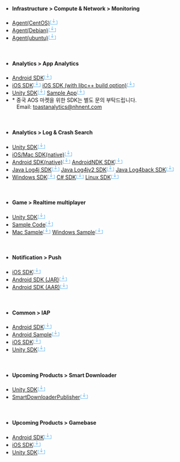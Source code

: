 <style>
.content-container ul {padding:0;margin:0;display:inline-block;width:39%;max-height:150px;vertical-align:top;margin-right:8%;margin-bottom: 40px;}
.content-container p {display:none;}
.content-container ul>li {line-height:20px;padding-left:17px; margin-left:0;background:none;}
.content-container a {padding-right: 10px;}
.content-container img {margin: -5px 0 0 4px; width:4%; vertical-align: middle; margin-top: -5px;}
.content-container h4 {margin-top:0;padding-top:0;}
</style>


+ #### Infrastructure > Compute & Network > Monitoring
- [Agent(CentOS)![inline-img-download](./download.png)](http://static.toastoven.net/toastcloud/sdk_download/monitor/tcc/agent-centos-0.0.2.tgz)
- [Agent(Debian)![inline-img-download](./download.png)](http://static.toastoven.net/toastcloud/sdk_download/monitor/tcc/agent-debian-0.0.2.tgz)
- [Agent(ubuntu)![inline-img-download](./download.png)](http://static.toastoven.net/toastcloud/sdk_download/monitor/tcc/agent-ubuntu-0.0.2.tgz)

<br>

+ #### Analytics > App Analytics
- [Android SDK![inline-img-download](./download.png)](http://static.toastoven.net/prod_sdk_download/analytics/analytics-sdk-v1.5.1/GameAnalyticsSDK_Android_v1.5.1.zip)
- [iOS SDK![inline-img-download](./download.png)](http://static.toastoven.net/prod_sdk_download/analytics/analytics-sdk-v1.5.1/GameAnalyticsSDK_iOS_v1.5.1_libstdc++.zip) [iOS SDK (with libc++ build option)![inline-img-download](./download.png)](http://static.toastoven.net/prod_sdk_download/analytics/analytics-sdk-v1.5.1/GameAnalyticsSDK_iOS_v1.5.1_libc++.zip)
- [Unity SDK![inline-img-download](./download.png)](http://static.toastoven.net/prod_sdk_download/analytics/analytics-sdk-v1.5.1/GameAnalyticsSDK_v1.5.1.unitypackage) [Sample App![inline-img-download](./download.png)](http://static.toastoven.net/prod_sdk_download/analytics/analytics_sample/analytics_unity_sample_150715.zip)
- \* 중국 AOS 마켓을 위한 SDK는 별도 문의 부탁드립니다.<br>&nbsp;&nbsp;&nbsp;Email: toastanalytics@nhnent.com

<br>

+ #### Analytics > Log & Crash Search
- [Unity SDK![inline-img-download](./Download/download.png)](http://static.toastoven.net/toastcloud/sdk_download/logncrash/toast-logncrash-unity-2.8.3.zip)
- [iOS/Mac SDK(native)![inline-img-download](./download.png)](http://static.toastoven.net/toastcloud/sdk_download/logncrash/toast-logncrash-ios-mac-sdk-2.6.7.zip) 
- [Android SDK(native)![inline-img-download](./download.png)](http://static.toastoven.net/toastcloud/sdk_download/logncrash/toast-logncrash-android-2.6.4.zip) [AndroidNDK SDK![inline-img-download](./download.png)](http://static.toastoven.net/toastcloud/sdk_download/logncrash/toast-logncrash-androidndk-sdk-2.6.2.zip)
- [Java Log4j SDK![inline-img-download](./download.png)](http://static.toastoven.net/toastcloud/sdk_download/logncrash/toast-logncrash-log4j-sdk-2.2.7.zip) [Java Log4jv2 SDK![inline-img-download](./download.png)](http://static.toastoven.net/toastcloud/sdk_download/logncrash/toast-logncrash-log4j2-sdk-2.2.6.zip) [Java Log4back SDK![inline-img-download](./download.png)](http://static.toastoven.net/toastcloud/sdk_download/logncrash/toast-logncrash-logback-sdk-2.2.7.zip)
- [Windows SDK![inline-img-download](./download.png)](http://static.toastoven.net/toastcloud/sdk_download/logncrash/toast-logncrash-cpp-windows-sdk-2.5.4.zip) [C# SDK![inline-img-download](./download.png)](http://static.toastoven.net/toastcloud/sdk_download/logncrash/toast-logncrash-csharp-windows-sdk-2.5.4.zip) [Linux SDK![inline-img-download](./download.png)](http://static.toastoven.net/toastcloud/sdk_download/logncrash/toast-logncrash-cpp-linux-sdk-2.2.0.1.zip)

<br>

+ #### Game > Realtime multiplayer
- [Unity SDK![inline-img-download](./download.png)](http://static.toastoven.net/prod_sdk_download/rtm/Realtime-multiplayer-2.0.3.unitypackage)
- [Sample Code![inline-img-download](./download.png)](http://static.toastoven.net/prod_sdk_download/rtm/Hub-2.0.3.unitypackage)
- [Mac Sample![inline-img-download](./download.png)](http://static.toastoven.net/prod_sdk_download/rtm/Realtime-multiplayer-Sample-MacUni.zip) [Windows Sample![inline-img-download](./download.png)](http://static.toastoven.net/prod_sdk_download/rtm/Realtime-multiplayer-Sample-Win.zip)

<br>

+ #### Notification > Push
- [iOS SDK![inline-img-download](./download.png)](http://static.toastoven.net/prod_sdk_download/push/pushsdk-ios-release-v1.4.2.zip)
- [Android SDK (JAR)![inline-img-download](./download.png)](http://static.toastoven.net/prod_sdk_download/push/pushsdk-release-v1.4.2.jar)
- [Android SDK (AAR)![inline-img-download](./download.png)](http://static.toastoven.net/prod_sdk_download/push/pushsdk-release-v1.4.2.aar)

<br>

+ #### Common > IAP
- [Android SDK![inline-img-download](./download.png)](http://static.toastoven.net/toastcloud/sdk_download/iap/toast-iap-android-sdk-1.3.5.zip)
- [Android Sample![inline-img-download](./download.png)](http://static.toastoven.net/toastcloud/sdk_download/iap/toast-iap-android-samples-1.3.3.1.zip)
- [iOS SDK![inline-img-download](./download.png)](http://static.toastoven.net/toastcloud/sdk_download/iap/toast-iap-ios-sdk-1.4.6.zip)
- [Unity SDK![inline-img-download](./download.png)](http://static.toastoven.net/toastcloud/sdk_download/iap/TOAST-IAP-UnityPlugin-1.5.5.unitypackage)

<br>

+ #### Upcoming Products > Smart Downloader
- [Unity SDK![inline-img-download](./download.png)](http://static.toastoven.net/toastcloud/sdk_download/Smart%20Downloader/SmartDownloaderSDK_v1.1.0.unitypackage)
- [SmartDownloaderPublisher![inline-img-download](./download.png)](http://static.toastoven.net/toastcloud/sdk_download/Smart%20Downloader/SmartDownloaderPublisher.zip)

<br>

+ #### Upcoming Products > Gamebase
- [Android SDK![inline-img-download](./download.png)](http://static.toastoven.net/toastcloud/sdk_download/gamebase/GamebaseSDK-Android.zip)
- [iOS SDK![inline-img-download](./download.png)](http://static.toastoven.net/toastcloud/sdk_download/gamebase/GamebaseSDK-iOS.zip)
- [Unity SDK![inline-img-download](./download.png)](http://static.toastoven.net/toastcloud/sdk_download/gamebase/GamebaseSDK-Unity.zip)


